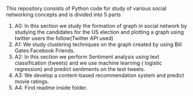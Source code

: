 This repository consists of Python code for study of various social networking concepts and is divided into 5 parts 
1.	A0: In this section we study the  formation of graph in social network by studying the candidates for the US election and plotting a graph using twitter users the follow(Twitter API used) 
2.	A1: We study clustering techniques on the graph created by using Bill Gates Facebook Friends.
3.	A2: In this section we perform Sentiment analysis using text classification (tweets) and we use machine learning ( logistic regression) and predict sentiments on the test tweets.  
4.	A3: We develop a content-based  recommendation system and predict movie ratings.
5.	A4: Find readme inside folder.
